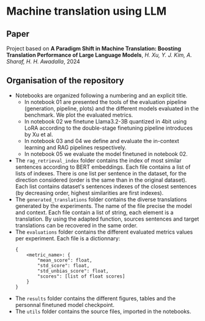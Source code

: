 # Machine translation using LLM
## Paper
Project based on **A Paradigm Shift in Machine Translation: Boosting Translation Performance of Large Language Models**, *H. Xu, Y. J. Kim, A. Sharaf, H. H. Awadalla*,  2024

## Organisation of the repository
- Notebooks are organized following a numbering and an explicit title.
  - In notebook 01 are presented the tools of the evaluation pipeline (generation, pipeline, plots) and the different models evaluated in the benchmark. We plot the evaluated metrics.
  - In notebook 02 we finetune Llama3.2-3B quantized in 4bit using LoRA according to the double-stage finetuning pipeline introduces by Xu et al.
  - In notebook 03 and 04 we define and evaluate the in-context learning and RAG pipelines respectively.
  - In notebook 05 we evaluate the model finetuned in notebook 02.
- The `rag_retrieval_index` folder contains the index of most similar sentences according to BERT embeddings. Each file contains a list of lists of indexes. There is one list per sentence in the dataset, for the direction considered (order is the same than in the original dataset). Each list contains dataset's sentences indexes of the closest sentences (by decreasing order, highest similarities are first indexes).
- The `generated_translations` folder contains the diverse translations generated by the experiments. The name of the file precise the model and context. Each file contain a list of string, each element is a translation. By using the adapted function, sources sentences and target translations can be recovered in the same order.
- The `evaluations` folder contains the different evaluated metrics values per experiment. Each file is a dictionnary:
    ```
    {
        <metric_name>: {
            "mean_score": float,
            "std_score": float,
            "std_unbias_score": float,
            "scores": [list of float scores]
        }
    }
    ```
- The `results` folder contains the different figures, tables and the personnal finetuned model checkpoint.
- The `utils` folder contains the source files, imported in the notebooks.
